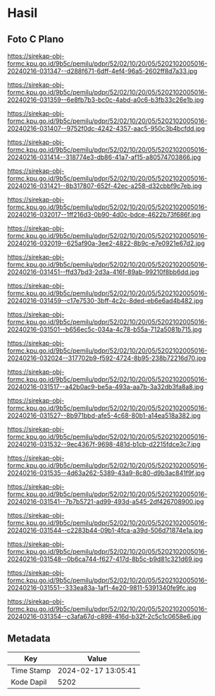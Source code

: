 # Hasil

## Foto C Plano

https://sirekap-obj-formc.kpu.go.id/9b5c/pemilu/pdpr/52/02/10/20/05/5202102005016-20240216-031347--d288f671-6dff-4ef4-96a5-2602ff8d7a33.jpg

https://sirekap-obj-formc.kpu.go.id/9b5c/pemilu/pdpr/52/02/10/20/05/5202102005016-20240216-031359--6e8fb7b3-bc0c-4abd-a0c6-b3fb33c26e1b.jpg

https://sirekap-obj-formc.kpu.go.id/9b5c/pemilu/pdpr/52/02/10/20/05/5202102005016-20240216-031407--9752f0dc-4242-4357-aac5-950c3b4bcfdd.jpg

https://sirekap-obj-formc.kpu.go.id/9b5c/pemilu/pdpr/52/02/10/20/05/5202102005016-20240216-031414--318774e3-db86-41a7-af15-a80574703866.jpg

https://sirekap-obj-formc.kpu.go.id/9b5c/pemilu/pdpr/52/02/10/20/05/5202102005016-20240216-031421--8b317807-652f-42ec-a258-d32cbbf9c7eb.jpg

https://sirekap-obj-formc.kpu.go.id/9b5c/pemilu/pdpr/52/02/10/20/05/5202102005016-20240216-032017--1ff216d3-0b90-4d0c-bdce-4622b73f686f.jpg

https://sirekap-obj-formc.kpu.go.id/9b5c/pemilu/pdpr/52/02/10/20/05/5202102005016-20240216-032019--625af90a-3ee2-4822-8b9c-e7e0921e67d2.jpg

https://sirekap-obj-formc.kpu.go.id/9b5c/pemilu/pdpr/52/02/10/20/05/5202102005016-20240216-031451--ffd37bd3-2d3a-416f-89ab-99210f8bb6dd.jpg

https://sirekap-obj-formc.kpu.go.id/9b5c/pemilu/pdpr/52/02/10/20/05/5202102005016-20240216-031459--c17e7530-3bff-4c2c-8ded-eb6e6ad4b482.jpg

https://sirekap-obj-formc.kpu.go.id/9b5c/pemilu/pdpr/52/02/10/20/05/5202102005016-20240216-031501--b656ec5c-034a-4c78-b55a-712a5081b715.jpg

https://sirekap-obj-formc.kpu.go.id/9b5c/pemilu/pdpr/52/02/10/20/05/5202102005016-20240216-032024--317702b9-f592-4724-8b95-238b72216d70.jpg

https://sirekap-obj-formc.kpu.go.id/9b5c/pemilu/pdpr/52/02/10/20/05/5202102005016-20240216-031517--a42b0ac9-be5a-493a-aa7b-3a32db3fa8a8.jpg

https://sirekap-obj-formc.kpu.go.id/9b5c/pemilu/pdpr/52/02/10/20/05/5202102005016-20240216-031527--8b971bbd-afe5-4c68-80b1-a14ea518a382.jpg

https://sirekap-obj-formc.kpu.go.id/9b5c/pemilu/pdpr/52/02/10/20/05/5202102005016-20240216-031532--9ec4367f-9698-481d-b1cb-d2215fdce3c7.jpg

https://sirekap-obj-formc.kpu.go.id/9b5c/pemilu/pdpr/52/02/10/20/05/5202102005016-20240216-031535--4d63a262-5389-43a9-8c80-d9b3ac841f9f.jpg

https://sirekap-obj-formc.kpu.go.id/9b5c/pemilu/pdpr/52/02/10/20/05/5202102005016-20240216-031541--7b7b5721-ad99-493d-a545-2df426708900.jpg

https://sirekap-obj-formc.kpu.go.id/9b5c/pemilu/pdpr/52/02/10/20/05/5202102005016-20240216-031544--c2283b44-09b1-4fca-a39d-506d71874e1a.jpg

https://sirekap-obj-formc.kpu.go.id/9b5c/pemilu/pdpr/52/02/10/20/05/5202102005016-20240216-031548--0b6ca744-f627-417d-8b5c-b9d81c321d69.jpg

https://sirekap-obj-formc.kpu.go.id/9b5c/pemilu/pdpr/52/02/10/20/05/5202102005016-20240216-031551--333ea83a-1af1-4e20-9811-5391340fe9fc.jpg

https://sirekap-obj-formc.kpu.go.id/9b5c/pemilu/pdpr/52/02/10/20/05/5202102005016-20240216-031354--c3afa67d-c898-416d-b32f-2c5c1c0658e6.jpg


## Metadata

| Key        | Value               |
| ---------- | ------------------- |
| Time Stamp | 2024-02-17 13:05:41 |
| Kode Dapil | 5202                |



